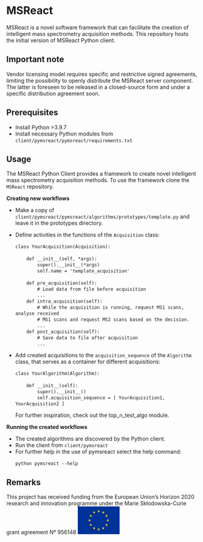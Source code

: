 # MSReact

MSReact is a novel software framework that can facilitate the creation of intelligent mass spectrometry acquisition methods. This repository hosts the initial version of MSReact Python client.

## Important note
Vendor licensing model requires specific and restrictive signed agreements, limiting the possibility to openly distribute the MSReact server component. The latter is foreseen to be released in a closed-source form and under a specific distribution agreement soon.

## Prerequisites
* Install Python >3.9.7
* Install necessary Python modules from `client/pymsreact/pymsreact/requirements.txt`

## Usage

The MSReact Python Client provides a framework to create novel intelligent mass spectrometry acquisition methods. To use the framework clone the `MSReact` repository.

**Creating new workflows**

* Make a copy of `client/pymsreact/pymsreact/algorithms/prototypes/template.py` and leave it in the prototypes directory.
	
* Define activities in the functions of the `Acquisition` class:
	```
	class YourAcquisition(Acquisition):
    
        def __init__(self, *args):
            super().__init__(*args)
            self.name = 'template_acquisition'
        
        def pre_acquisition(self):
	        # Load data from file before acquisition
	        ...
	    def intra_acquisition(self):
	        # While the acquisition is running, request MS1 scans, analyse received
	        # MS1 scans and request MS2 scans based on the decision.
	        ...
	    def post_acquisition(self):
	        # Save data to file after acquisition
	        ...
	```
* Add created acquisitions to the `acquisition_sequence` of the `Algorithm` class, that serves as a container for different acquisitions:
	```
	class YourAlgorithm(Algorithm):
	
	    def __init__(self):
            super().__init__()
            self.acquisition_sequence = [ YourAcquisition1, YourAcquisition2 ]
	```

	For further inspiration, check out the top_n_test_algo module.

**Running the created workflows**
* The created algorithms are discovered by the Python client. 
* Run the client from `client/pymsreact`
* For further help in the use of pymsreact select the help command:
	```
	python pymsreact --help
	```

## Remarks

This project has received funding from the European Union’s Horizon 2020 research and innovation programme under the Marie Skłodowska-Curie grant agreement Nº 956148 ![eu_flag](https://github.com/proteotoul/MSReact/blob/main/images/eu_flag.jpg?raw=true)